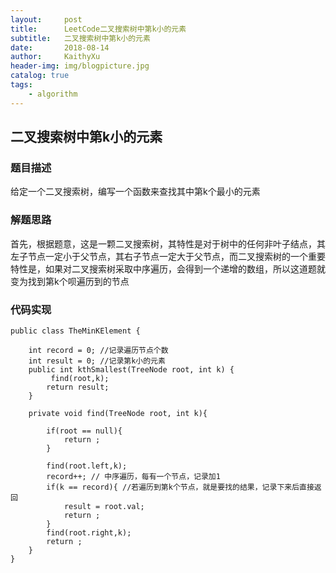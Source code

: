 ```yaml
---
layout:     post
title:      LeetCode二叉搜索树中第k小的元素
subtitle:   二叉搜索树中第k小的元素
date:       2018-08-14
author:     KaithyXu
header-img: img/blogpicture.jpg
catalog: true
tags:
    - algorithm
---
```


## 二叉搜索树中第k小的元素

### 题目描述

给定一个二叉搜索树，编写一个函数来查找其中第k个最小的元素

### 解题思路

首先，根据题意，这是一颗二叉搜索树，其特性是对于树中的任何非叶子结点，其左子节点一定小于父节点，其右子节点一定大于父节点，而二叉搜索树的一个重要特性是，如果对二叉搜索树采取中序遍历，会得到一个递增的数组，所以这道题就变为找到第k个呗遍历到的节点

### 代码实现

```
public class TheMinKElement {

    int record = 0; //记录遍历节点个数
    int result = 0; //记录第k小的元素
    public int kthSmallest(TreeNode root, int k) {
         find(root,k);
        return result;
    }

    private void find(TreeNode root, int k){

        if(root == null){
            return ;
        }

        find(root.left,k);
        record++; // 中序遍历，每有一个节点，记录加1
        if(k == record){ //若遍历到第k个节点，就是要找的结果，记录下来后直接返回
            result = root.val;
            return ;
        }
        find(root.right,k);
        return ;
    }
}

```

